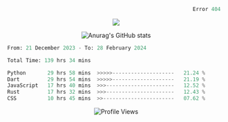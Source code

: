 ```python
                                                            Error 404   :(
```

<p align="center">
  <a href="https://skillicons.dev">
    <img src="https://skillicons.dev/icons?i=py,ts,rust,c,java" />
  </a>
</p>

<p align="center">
  <img alt="Anurag's GitHub stats" src="https://github-readme-stats.vercel.app/api?username=Kernel-rb&show_icons=true&theme=tokyonight">
</p>



<!--START_SECTION:waka-->

```python
From: 21 December 2023 - To: 28 February 2024

Total Time: 139 hrs 34 mins

Python       29 hrs 58 mins  >>>>>--------------------   21.24 %
Dart         29 hrs 54 mins  >>>>>--------------------   21.19 %
JavaScript   17 hrs 40 mins  >>>----------------------   12.52 %
Rust         17 hrs 32 mins  >>>----------------------   12.43 %
CSS          10 hrs 45 mins  >>-----------------------   07.62 %
```

<!--END_SECTION:waka-->


<div align="center">
  <img src="https://komarev.com/ghpvc/?username=Kernel-rb&label=PROFILE+VIEWS" alt="Profile Views">
</div>
